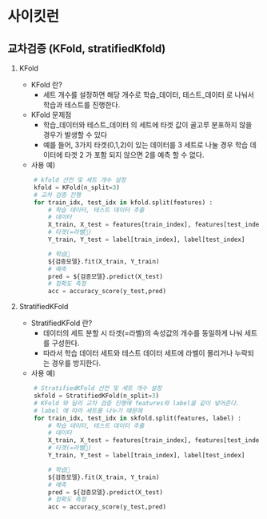 # 사이킷런
## 교차검증 (KFold, stratifiedKfold)

1. KFold
    - KFold 란? 
        * 세트 개수를 설정하면 해당 개수로 학습_데이터, 테스트_데이터 로 나눠서 학습과 테스트를 진행한다.
    - KFold 문제점
        * 학습_데이터와 테스트_데이터 의 세트에 타겟 값이 골고루 분포하지 않을 경우가 발생할 수 있다
        * 예를 들어, 3가지 타겟(0,1,2)이 있는 데이터를 3 세트로 나눌 경우 학습 데이터에 타겟 2 가 포함 되지 않으면 2를 예측 할 수 없다.
    - 사용 예)
    ~~~python
        # kfold 선언 및 세트 개수 설정
        kfold = KFold(n_split=3)
        # 교차 검증 진행
        for train_idx, test_idx in kfold.split(features) : 
            # 학습 데이터, 테스트 데이터 추출
            # 데이터
            X_train, X_test = features[train_index], features[test_index]
            # 타겟(=라벨)
            Y_train, Y_test = label[train_index], label[test_index]

            # 학습
            ${검증모델}.fit(X_train, Y_train)
            # 예측
            pred = ${검증모델}.predict(X_test)
            # 정확도 측정
            acc = accuracy_score(y_test,pred)
    ~~~

2. StratifiedKFold
    - StratifiedKFold 란?
        * 데이터의 세트 분할 시 타겟(=라벨)의 속성값의 개수를 동일하게 나눠 세트를 구성한다.
        * 따라서 학습 데이터 세트와 테스트 데이터 세트에 라벨이 몰리거나 누락되는 경우를 방지한다.
    - 사용 예)
    ~~~ python
        # StratifiedKFold 선언 및 세트 개수 설정
        skfold = StratifiedKFold(n_split=3)
        # KFold 와 달리 교차 검증 진행에 features와 label을 같이 넣어준다.
        # label 에 따라 세트를 나누기 때문에
        for train_idx, test_idx in skfold.split(features, label) : 
            # 학습 데이터, 테스트 데이터 추출
            # 데이터
            X_train, X_test = features[train_index], features[test_index]
            # 타겟(=라벨)
            Y_train, Y_test = label[train_index], label[test_index]

            # 학습
            ${검증모델}.fit(X_train, Y_train)
            # 예측
            pred = ${검증모델}.predict(X_test)
            # 정확도 측정
            acc = accuracy_score(y_test,pred)
    ~~~
